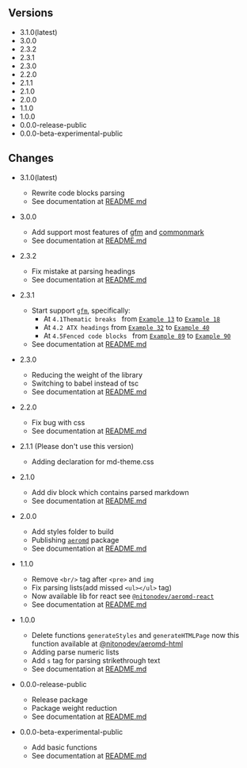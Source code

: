 ## Versions

-   3.1.0(latest)
-   3.0.0
-   2.3.2
-   2.3.1
-   2.3.0
-   2.2.0
-   2.1.1
-   2.1.0
-   2.0.0
-   1.1.0
-   1.0.0
-   0.0.0-release-public
-   0.0.0-beta-experimental-public

## Changes

-   3.1.0(latest)

    -   Rewrite code blocks parsing
    -   See documentation at [README.md](https://www.npmjs.com/package/@nitonodev/aeromd/v/3.1.0)

-   3.0.0

    -   Add support most features of [gfm](https://github.github.com/gfm) and [commonmark](https://spec.commonmark.org/0.30/)
    -   See documentation at [README.md](https://www.npmjs.com/package/@nitonodev/aeromd/v/3.0.0)

-   2.3.2

    -   Fix mistake at parsing headings
    -   See documentation at [README.md](https://www.npmjs.com/package/@nitonodev/aeromd/v/2.3.2)

-   2.3.1

    -   Start support [`gfm`](https://github.github.com/gfm/), specifically:
        -   At `4.1Thematic breaks ` from [`Example 13`](https://github.github.com/gfm/#example-13) to [`Example 18`](https://github.github.com/gfm/#example-18)
        -   At `4.2 ATX headings` from [`Example 32`](https://github.github.com/gfm/#example-32) to [`Example 40`](https://github.github.com/gfm/#example-40)
        -   At `4.5Fenced code blocks ` from [`Example 89`](https://github.github.com/gfm/#example-89) to [`Example 90`](https://github.github.com/gfm/#example-90)
    -   See documentation at [README.md](https://www.npmjs.com/package/@nitonodev/aeromd/v/2.3.1)

-   2.3.0

    -   Reducing the weight of the library
    -   Switching to babel instead of tsc
    -   See documentation at [README.md](https://www.npmjs.com/package/@nitonodev/aeromd/v/2.3.0)

-   2.2.0

    -   Fix bug with css
    -   See documentation at [README.md](https://www.npmjs.com/package/@nitonodev/aeromd/v/2.2.0)

-   2.1.1 (Please don't use this version)

    -   Adding declaration for md-theme.css

-   2.1.0

    -   Add div block which contains parsed markdown
    -   See documentation at [README.md](https://www.npmjs.com/package/@nitonodev/aeromd/v/2.1.0)

-   2.0.0

    -   Add styles folder to build
    -   Publishing [`aeromd`](https://www.npmjs.com/package/aeromd) package
    -   See documentation at [README.md](https://www.npmjs.com/package/@nitonodev/aeromd/v/2.0.0)

-   1.1.0
    -   Remove `<br/>` tag after `<pre>` and `img`
    -   Fix parsing lists(add missed `<ul></ul>` tag)
    -   Now available lib for react see [`@nitonodev/aeromd-react`](https://www.npmjs.com/package/@nitonodev/aeromd-react)
    -   See documentation at [README.md](https://www.npmjs.com/package/@nitonodev/aeromd/v/1.1.0)
-   1.0.0

    -   Delete functions `generateStyles` and `generateHTMLPage` now this function available at [@nitonodev/aeromd-html](https://www.npmjs.com/package/@nitonodev/aeromd-html)
    -   Adding parse numeric lists
    -   Add `s` tag for parsing strikethrough text
    -   See documentation at [README.md](https://www.npmjs.com/package/@nitonodev/aeromd/v/1.0.0)

-   0.0.0-release-public

    -   Release package
    -   Package weight reduction
    -   See documentation at [README.md](https://www.npmjs.com/package/@nitonodev/aeromd/v/0.0.0-release-public)

-   0.0.0-beta-experimental-public
    -   Add basic functions
    -   See documentation at [README.md](https://www.npmjs.com/package/@nitonodev/aeromd/v/0.0.0-beta-experimental-public)
